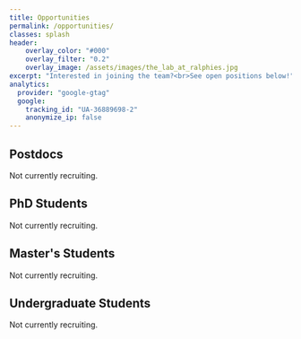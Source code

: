 ```yaml
---
title: Opportunities
permalink: /opportunities/
classes: splash
header:
    overlay_color: "#000"
    overlay_filter: "0.2"
    overlay_image: /assets/images/the_lab_at_ralphies.jpg
excerpt: "Interested in joining the team?<br>See open positions below!"
analytics:
  provider: "google-gtag"
  google:
    tracking_id: "UA-36889698-2"
    anonymize_ip: false 
---
```


## Postdocs 

Not currently recruiting.

## PhD Students

Not currently recruiting.

## Master's Students

Not currently recruiting.

## Undergraduate Students

Not currently recruiting.
